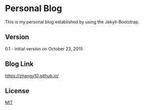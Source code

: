 # Personal Blog

This is my personal blog established by using the Jekyll-Bootstrap.

## Version

0.1 - initial version on October 23, 2015

## Blog Link

https://zhangy10.github.io/

## License

[MIT](http://opensource.org/licenses/MIT)
